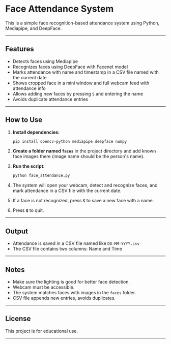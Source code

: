 # Face Attendance System

This is a simple face recognition-based attendance system using Python, Mediapipe, and DeepFace.

---

## Features

- Detects faces using Mediapipe
- Recognizes faces using DeepFace with Facenet model
- Marks attendance with name and timestamp in a CSV file named with the current date
- Shows cropped face in a mini window and full webcam feed with attendance info
- Allows adding new faces by pressing `S` and entering the name
- Avoids duplicate attendance entries

---

## How to Use

1. **Install dependencies:**

   ```bash
   pip install opencv-python mediapipe deepface numpy
   ```

2. **Create a folder named `faces`** in the project directory and add known face images there (image name should be the person's name).

3. **Run the script:**

   ```bash
   python face_attendance.py
   ```

4. The system will open your webcam, detect and recognize faces, and mark attendance in a CSV file with the current date.

5. If a face is not recognized, press **`S`** to save a new face with a name.

6. Press **`Q`** to quit.

---

## Output

- Attendance is saved in a CSV file named like `DD-MM-YYYY.csv`
- The CSV file contains two columns: Name and Time

---

## Notes

- Make sure the lighting is good for better face detection.
- Webcam must be accessible.
- The system matches faces with images in the `faces` folder.
- CSV file appends new entries, avoids duplicates.

---

## License

This project is for educational use.

---
